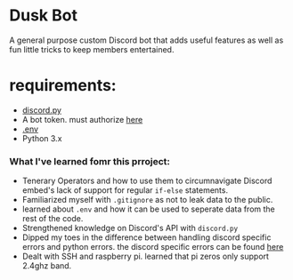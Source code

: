 # Dusk Bot
A general purpose custom Discord bot that adds useful features as well as fun little tricks to keep members entertained.  

# requirements:
- [discord.py](https://github.com/Rapptz/discord.py)
- A bot token. must authorize [here](https://discord.com/developers/applications)
- [.env](https://pypi.org/project/python-dotenv/)
- Python 3.x

### What I've learned fomr this prroject:
- Tenerary Operators and how to use them to circumnavigate Discord embed's lack of support for regular `if-else` statements.
- Familiarized myself with `.gitignore` as not to leak data to the public.
- learned about `.env` and how it can be used to seperate data from the rest of the code.
- Strengthened knowledge on Discord's API with `discord.py`
- Dipped my toes in the difference between handling discord specific errors and python errors. the discord specific errors can be found [here](https://discordpy.readthedocs.io/en/latest/api.html#discord.DiscordException) 
- Dealt with SSH and raspberry pi. learned that pi zeros only support 2.4ghz band.